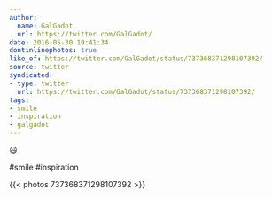 ```yaml
---
author:
  name: GalGadot
  url: https://twitter.com/GalGadot/
date: 2016-05-30 19:41:34
dontinlinephotos: true
like_of: https://twitter.com/GalGadot/status/737368371298107392/
source: twitter
syndicated:
- type: twitter
  url: https://twitter.com/GalGadot/status/737368371298107392/
tags:
- smile
- inspiration
- galgadot
---
```


😃

#smile #inspiration 

{{< photos 737368371298107392 >}}